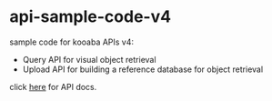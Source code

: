 api-sample-code-v4
==================

sample code for kooaba APIs v4:
* Query API for visual object retrieval
* Upload API for building a reference database for object retrieval

click [here](http://kooaba.github.com) for API docs.
